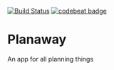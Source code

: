 [![Build Status](https://travis-ci.com/marcindrozd/planaway.svg?branch=master)](https://travis-ci.org/marcindrozd/planaway)
[![codebeat badge](https://codebeat.co/badges/b22b9f13-2e5a-427c-830d-87b60d502489)](https://codebeat.co/projects/github-com-marcindrozd-planaway-master)

# Planaway

An app for all planning things
